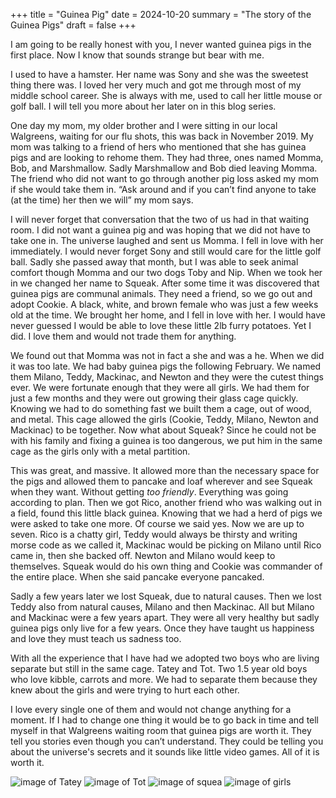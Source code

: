 +++
title = "Guinea Pig"
date = 2024-10-20
summary = "The story of the Guinea Pigs"
draft = false
+++

I am going to be really honest with you, I never wanted guinea pigs in the first place. Now I know that sounds strange but bear with me. 


I used to have a hamster. Her name was Sony and she was the sweetest thing there was. I loved her very much and got me through most of my middle school career. She is always with me, used to call her little mouse or golf ball. I will tell you more about her later on in this blog series. 

One day my mom, my older brother and I were sitting in our local Walgreens, waiting for our flu shots, this was back in November 2019. My mom was talking to a friend of hers who mentioned that she has guinea pigs and are looking to rehome them. They had three, ones named Momma, Bob, and Marshmallow. Sadly Marshmallow and Bob died leaving Momma. The friend who did not want to go through another pig loss asked my mom if she would take them in. “Ask around and if you can’t find anyone to take (at the time) her then we will” my mom says. 

I will never forget that conversation that the two of us had in that waiting room. I did not want a guinea pig and was hoping that we did not have to take one in. The universe laughed and sent us Momma. I fell in love with her immediately. I would never forget Sony and still would care for the little golf ball. Sadly she passed away that month, but I was able to seek animal comfort though Momma and our two dogs Toby and Nip. When we took her in we changed her name to Squeak. After some time it was discovered that guinea pigs are communal animals. They need a friend, so we go out and adopt Cookie. A black, white, and brown female who was just a few weeks old at the time. We brought her home, and I fell in love with her. I would have never guessed I would be able to love these little 2lb furry potatoes. Yet I did. I love them and would not trade them for anything. 

We found out that Momma was not in fact a she and was a he. When we did it was too late. We had baby guinea pigs the following February. We named them Milano, Teddy, Mackinac, and Newton and they were the cutest things ever. We were fortunate enough that they were all girls. We had them for just a few months and they were out growing their glass cage quickly. Knowing we had to do something fast we built them a cage, out of wood, and metal. This cage allowed the girls (Cookie, Teddy, Milano, Newton and Mackinac) to be together. Now what about Squeak? Since he could not be with his family and fixing a guinea is too dangerous, we put him in the same cage as the girls only with a metal partition. 

This was great, and massive. It allowed more than the necessary space for the pigs and allowed them to pancake and loaf wherever and see Squeak when they want. Without getting *too friendly*. Everything was going according to plan. Then we got Rico, another friend who was walking out in a field, found this little black guinea. Knowing that we had a herd of pigs we were asked to take one more. Of course we said yes. Now we are up to seven. Rico is a chatty girl, Teddy would always be thirsty and writing morse code as we called it, Mackinac would be picking on Milano until Rico came in, then she backed off. Newton and Milano would keep to themselves. Squeak would do his own thing and Cookie was commander of the entire place. When she said pancake everyone pancaked. 

Sadly a few years later we lost Squeak, due to natural causes. Then we lost Teddy also from natural causes, Milano and then Mackinac. All but Milano and Mackinac were a few years apart.
They were all very healthy but sadly guinea pigs only live for a few years. Once they have taught us happiness and love they must teach us sadness too. 

With all the experience that I have had we adopted two boys who are living separate but still in the same cage. Tatey and Tot. Two 1.5 year old boys who love kibble, carrots and more. We had to separate them because they knew about the girls and were trying to hurt each other. 


I love every single one of them and would not change anything for a moment. If I had to change one thing it would be to go back in time and tell myself in that Walgreens waiting room that guinea pigs are worth it. They tell you stories even though you can’t understand. They could be telling you about the universe's secrets and it sounds like little video games. All of it is worth it. 


![image of Tatey](/images/Tatey.jpg)
![image of Tot](/images/Tot.png)
![image of squea](/images/Squeak.jpeg)
![image of girls](/images/Girls.jpeg)